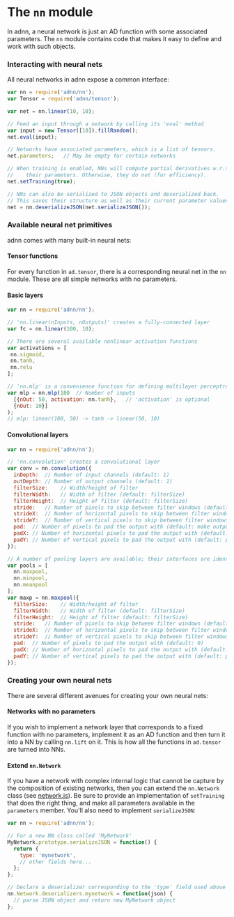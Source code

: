 # The `nn` module

In adnn, a neural network is just an AD function with some associated parameters. The `nn` module contains code that makes it easy to define and work with such objects.

### Interacting with neural nets

All neural networks in adnn expose a common interface:

```javascript
var nn = require('adnn/nn');
var Tensor = require('adnn/tensor');

var net = nn.linear(10, 10);

// Feed an input through a network by calling its 'eval' method
var input = new Tensor([10]).fillRandom();
net.eval(input);

// Networks have associated parameters, which is a list of tensors.
net.parameters;   // May be empty for certain networks

// When training is enabled, NNs will compute partial derivatives w.r.t.
//    their parameters. Otherwise, they do not (for efficiency).
net.setTraining(true);

// NNs can also be serialized to JSON objects and deserialized back.
// This saves their structure as well as their current parameter values.
net = nn.deserializeJSON(net.serializeJSON());
```

### Available neural net primitives

adnn comes with many built-in neural nets:

#### Tensor functions
For every function in `ad.tensor`, there is a corresponding neural net in the `nn` module. These are all simple networks with no parameters.

#### Basic layers

```javascript
var nn = require('adnn/nn');

// 'nn.linear(nInputs, nOutputs)' creates a fully-connected layer
var fc = nn.linear(100, 10);

// There are several available nonlinear activation functions
var activations = [
 nn.sigmoid,
 nn.tanh,
 nn.relu
];

// 'nn.mlp' is a convenience function for defining multilayer perceptrons
var mlp = nn.mlp(100  // Number of inputs
  [{nOut: 50, activation: nn.tanh},   // 'activation' is optional
  {nOut: 10}]
);
// mlp: linear(100, 50) -> tanh -> linear(50, 10)
```

#### Convolutional layers

```javascript
var nn = require('adnn/nn');

// 'nn.convolution' creates a convolutional layer
var conv = nn.convolution({
  inDepth:  // Number of input channels (default: 1)
  outDepth: // Number of output channels (default: 1)
  filterSize:    // Width/height of filter
  filterWidth:   // Width of filter (default: filterSize)
  filterHeight:  // Height of filter (default: filterSize)
  stride:   // Number of pixels to skip between filter windows (default: 1)
  strideX:  // Number of horizontal pixels to skip between filter windows (default: stride)
  strideY:  // Number of vertical pixels to skip between filter windows (default: stride)
  pad:  // Number of pixels to pad the output with (default: make output same size as input)
  padX: // Number of horizontal pixels to pad the output with (default: pad)
  padY: // Number of vertical pixels to pad the output with (default: pad)
});

// A number of pooling layers are available; their interfaces are identical
var pools = [
  nn.maxpool,
  nn.minpool,
  nn.meanpool
];
var maxp = nn.maxpool({
  filterSize:    // Width/height of filter
  filterWidth:   // Width of filter (default: filterSize)
  filterHeight:  // Height of filter (default: filterSize)
  stride:   // Number of pixels to skip between filter windows (default: filterSize)
  strideX:  // Number of horizontal pixels to skip between filter windows (default: filterWidth)
  strideY:  // Number of vertical pixels to skip between filter windows (default: filterHeight)
  pad:  // Number of pixels to pad the output with (default: 0)
  padX: // Number of horizontal pixels to pad the output with (default: pad)
  padY: // Number of vertical pixels to pad the output with (default: pad)
});

```

### Creating your own neural nets

There are several different avenues for creating your own neural nets:

#### Networks with no parameters

If you wish to implement a network layer that corresponds to a fixed function with no parameters, implement it as an AD function and then turn it into a NN by calling `nn.lift` on it. This is how all the functions in `ad.tensor` are turned into NNs.

#### Extend `nn.Network`

If you have a network with complex internal logic that cannot be capture by the composition of existing networks, then you can extend the `nn.Network` class (see [network.js](network.js)). Be sure to provide an implementation of `setTraining` that does the right thing, and make all parameters available in the `parameters` member. You'll also need to implement `serializeJSON`:
```javascript
var nn = require('adnn/nn');

// For a new NN class called 'MyNetwork'
MyNetwork.prototype.serializeJSON = function() {
  return {
    type: 'mynetwork',
    // other fields here...
  };
};

// Declare a deserializer corresponding to the 'type' field used above
nn.Network.deserializers.mynetwork = function(json) {
  // parse JSON object and return new MyNetwork object
};
```
